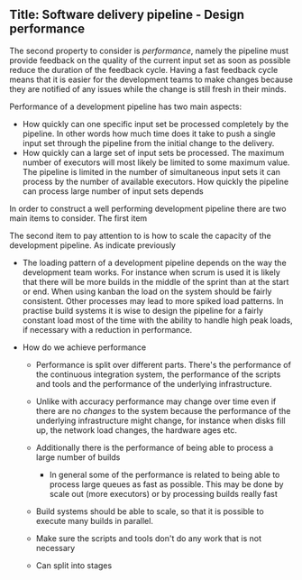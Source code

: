 Title: Software delivery pipeline - Design performance
---

The second property to consider is *performance*, namely the pipeline must provide feedback on
the quality of the current input set as soon as possible reduce the duration of the feedback cycle.
Having a fast feedback cycle means that it is easier for the development teams to make changes
because they are notified of any issues while the change is still fresh in their minds.

Performance of a development pipeline has two main aspects:

- How quickly can one specific input set be processed completely by the pipeline. In other words
  how much time does it take to push a single input set through the pipeline from the initial change to the
  delivery.
- How quickly can a large set of input sets be processed. The maximum number of executors will most
  likely be limited to some maximum value. The pipeline is limited in the number of simultaneous
  input sets it can process by the number of available executors. How quickly the pipeline can
  process large number of input sets depends

In order to construct a well performing development pipeline there are two main items to
consider. The first item

The second item to pay attention to is how to scale the capacity of the development pipeline.
As indicate previously

- The loading pattern of a development pipeline depends on the way the development team
    works. For instance when scrum is used it is likely that there will be more builds in the
    middle of the sprint than at the start or end. When using kanban the load on the system should
    be fairly consistent. Other processes may lead to more spiked load patterns.
    In practise build systems it is wise to design the pipeline for a fairly constant load most
    of the time with the ability to handle high peak loads, if necessary with a reduction in
    performance.





- How do we achieve performance
  - Performance is split over different parts. There's the performance of the continuous
    integration system, the performance of the scripts and tools and the performance of the
    underlying infrastructure.
  - Unlike with accuracy performance may change over time even if there are no _changes_
    to the system because the performance of the underlying infrastructure might change,
    for instance when disks fill up, the network load changes, the hardware ages etc.
  - Additionally there is the performance of being able to process a large number of builds
    - In general some of the performance is related to being able to process large queues as
      fast as possible. This may be done by scale out (more executors) or by processing
      builds really fast
  - Build systems should be able to scale, so that it is possible to execute many builds
    in parallel.

  - Make sure the scripts and tools don't do any work that is not necessary
  - Can split into stages
